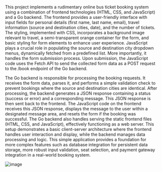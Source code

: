 This project implements a rudimentary online bus ticket booking system using a combination of frontend technologies (HTML, CSS, and JavaScript) and a Go backend. The frontend provides a user-friendly interface with input fields for personal details (first name, last name, email), travel information (source and destination cities, date), and the number of tickets. The styling, implemented with CSS, incorporates a background image relevant to travel, a semi-transparent orange container for the form, and basic styling for form elements to enhance user experience. JavaScript plays a crucial role in populating the source and destination city dropdown menus, dynamically fetched from a predefined list. More importantly, it handles the form submission process. Upon submission, the JavaScript code uses the Fetch API to send the collected form data as a POST request to the /book endpoint of the Go backend.

The Go backend is responsible for processing the booking requests. It receives the form data, parses it, and performs a simple validation check to prevent bookings where the source and destination cities are identical. After processing, the backend generates a JSON response containing a status (success or error) and a corresponding message. This JSON response is then sent back to the frontend. The JavaScript code on the frontend receives this JSON response, displays the message to the user within a designated message area, and resets the form if the booking was successful. The Go backend also handles serving the static frontend files (HTML, CSS, and JavaScript), effectively functioning as a web server. This setup demonstrates a basic client-server architecture where the frontend handles user interaction and display, while the backend manages data processing and logic. This simple application provides a foundation for more complex features such as database integration for persistent data storage, more robust input validation, seat selection, and payment gateway integration in a real-world booking system.

![image](https://github.com/user-attachments/assets/de41ed61-a0c7-4bc4-baf4-0c93d4cb8e25)
